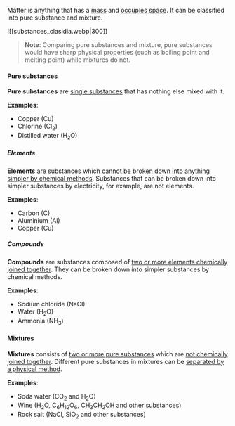 Matter is anything that has a <u>mass</u> and <u>occupies space</u>. It can be classified into pure substance and mixture.

![[substances_clasidia.webp|300]]

> **Note**:
> Comparing pure substances and mixture, pure substances would have sharp physical properties (such as boiling point and melting point) while mixtures do not.

#### Pure substances
**Pure substances** are <u>single substances</u> that has nothing else mixed with it.

**Examples**:
- Copper (Cu)
- Chlorine (Cl<sub>2</sub>)
- Distilled water (H<sub>2</sub>O)

##### Elements
**Elements** are substances which <u>cannot be broken down into anything simpler by chemical methods</u>. Substances that can be broken down into simpler substances by electricity, for example, are not elements.

**Examples**:
- Carbon (C)
- Aluminium (Al)
- Copper (Cu)

##### Compounds
**Compounds** are substances composed of <u>two or more elements chemically joined together</u>. They can be broken down into simpler substances by chemical methods.

**Examples**:
- Sodium chloride (NaCl)
- Water (H<sub>2</sub>O)
- Ammonia (NH<sub>3</sub>)

#### Mixtures
**Mixtures** consists of <u>two or more pure substances</u> which are <u>not chemically joined together</u>. Different pure substances in mixtures can be <u>separated by a physical method</u>.

**Examples**:
- Soda water (CO<sub>2</sub> and H<sub>2</sub>O)
- Wine (H<sub>2</sub>O, C<sub>6</sub>H<sub>12</sub>O<sub>6</sub>, CH<sub>3</sub>CH<sub>2</sub>OH and other substances)
- Rock salt (NaCl, SiO<sub>2</sub> and other substances)

